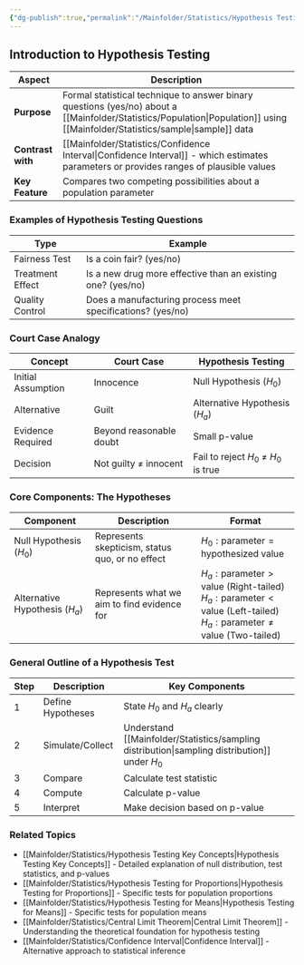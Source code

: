 ```yaml
---
{"dg-publish":true,"permalink":"/Mainfolder/Statistics/Hypothesis Testing Basics/"}
---
```



## Introduction to Hypothesis Testing

| Aspect | Description |
|--------|-------------|
| **Purpose** | Formal statistical technique to answer binary questions (yes/no) about a [[Mainfolder/Statistics/Population\|Population]] using [[Mainfolder/Statistics/sample\|sample]] data |
| **Contrast with** | [[Mainfolder/Statistics/Confidence Interval\|Confidence Interval]] - which estimates parameters or provides ranges of plausible values |
| **Key Feature** | Compares two competing possibilities about a population parameter |

### Examples of Hypothesis Testing Questions

| Type | Example |
|------|---------|
| Fairness Test | Is a coin fair? (yes/no) |
| Treatment Effect | Is a new drug more effective than an existing one? (yes/no) |
| Quality Control | Does a manufacturing process meet specifications? (yes/no) |

### Court Case Analogy

| Concept | Court Case | Hypothesis Testing |
|---------|------------|-------------------|
| Initial Assumption | Innocence | Null Hypothesis ($H_0$) |
| Alternative | Guilt | Alternative Hypothesis ($H_a$) |
| Evidence Required | Beyond reasonable doubt | Small p-value |
| Decision | Not guilty ≠ innocent | Fail to reject $H_0$ ≠ $H_0$ is true |

### Core Components: The Hypotheses

| Component | Description | Format |
|-----------|-------------|--------|
| Null Hypothesis ($H_0$) | Represents skepticism, status quo, or no effect | $H_0: \text{parameter} = \text{hypothesized value}$ |
| Alternative Hypothesis ($H_a$) | Represents what we aim to find evidence for | $H_a: \text{parameter} > \text{value}$ (Right-tailed) <br> $H_a: \text{parameter} < \text{value}$ (Left-tailed) <br> $H_a: \text{parameter} \neq \text{value}$ (Two-tailed) |

### General Outline of a Hypothesis Test

| Step | Description | Key Components |
|------|-------------|----------------|
| 1 | Define Hypotheses | State $H_0$ and $H_a$ clearly |
| 2 | Simulate/Collect | Understand [[Mainfolder/Statistics/sampling distribution\|sampling distribution]] under $H_0$ |
| 3 | Compare | Calculate test statistic |
| 4 | Compute | Calculate p-value |
| 5 | Interpret | Make decision based on p-value |

### Related Topics
* [[Mainfolder/Statistics/Hypothesis Testing Key Concepts\|Hypothesis Testing Key Concepts]] - Detailed explanation of null distribution, test statistics, and p-values
* [[Mainfolder/Statistics/Hypothesis Testing for Proportions\|Hypothesis Testing for Proportions]] - Specific tests for population proportions
* [[Mainfolder/Statistics/Hypothesis Testing for Means\|Hypothesis Testing for Means]] - Specific tests for population means
* [[Mainfolder/Statistics/Central Limit Theorem\|Central Limit Theorem]] - Understanding the theoretical foundation for hypothesis testing
* [[Mainfolder/Statistics/Confidence Interval\|Confidence Interval]] - Alternative approach to statistical inference 